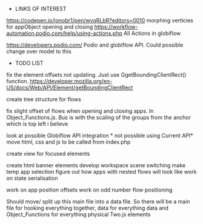 * LINKS OF INTEREST

 https://codepen.io/jonobr1/pen/wvqRLbR?editors=0010 morphing verticies for appObject opening and closing
 https://workflow-automation.podio.com/help/using-actions.php All Actions in globiflow

 https://developers.podio.com/ Podio and globiflow API. Could possible change over model to this

* TODO LIST 

fix the element offsets not updating. Just use GgetBoundingClientRect() function.
https://developer.mozilla.org/en-US/docs/Web/API/Element/getBoundingClientRect


create tree structure for flows

fix slight offset of flows when opening and closing apps. In Object_Functions.js. Bus is with the scaling of the groups from the anchor which is top left i believe



look at possible Globiflow API integration * not possible using Current API*
move html, css and js to be called from index.php

create view for focused elements

create html banner elements
develop workspace scene switching
make temp app selection
figure out how apps with nested flows will look like
work on state serialisation

work on app position offsets
work on odd number flow positioning


Should move/ split up this main file into a data file. So there will be a main file for hooking everything together, data for everything data and Object_Functions for everything physical Two.js elements
